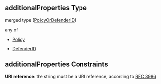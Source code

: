 ## additionalProperties Type

merged type ([PolicyOrDefenderID](definitions-definitions-policyordefenderid.md))

any of

*   [Policy](definitions-definitions-policy.md "check type definition")

*   [DefenderID](definitions-definitions-defenderid.md "check type definition")

## additionalProperties Constraints

**URI reference**: the string must be a URI reference, according to [RFC 3986](https://tools.ietf.org/html/rfc3986 "check the specification")

